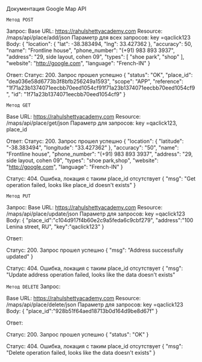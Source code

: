 Документация Google Map API


``Метод POST``

Запрос:
Base URL: https://rahulshettyacademy.com
Resource: /maps/api/place/add/json
Параметр для всех запросов: key =qaclick123
Body:
{ 
"location": { 
"lat": -38.383494, 
"lng": 33.427362 
}, "accuracy": 50, 
"name": "Frontline house", 
"phone_number": "(+91) 983 893 3937", 
"address": "29, side layout, cohen 09", 
"types": [
 "shoe park", 
"shop"
 ],
 "website": "http://google.com", 
"language": "French-IN"
 }



 Ответ:
Статус: 200. Запрос прошел успешно
{
    "status": "OK",
    "place_id": "dea036e58d6773b3f8bfb256249a1593",
    "scope": "APP",
    "reference": "1f71a23b1374071eecbb70eed1054cf91f71a23b1374071eecbb70eed1054cf9",
    "id": "1f71a23b1374071eecbb70eed1054cf9"
}




``Метод GET``

Base URL: https://rahulshettyacademy.com
Resource: /maps/api/place/get/json
Параметр для запросов: key =qaclick123, place_id

Ответ:
Статус: 200. Запрос прошел успешно
{
    "location": {
        "latitude": "-38.383494",
        "longitude": "33.427362"
    },
    "accuracy": "50",
    "name": "Frontline house",
    "phone_number": "(+91) 983 893 3937",
    "address": "29, side layout, cohen 09",
    "types": "shoe park,shop",
    "website": "http://google.com",
    "language": "French-IN"
}

Статус: 404. Ошибка, локация с таким place_id отсутствует
{
    "msg": "Get operation failed, looks like place_id  doesn't exists"
}



``Метод PUT``

Запрос:
Base URL: https://rahulshettyacademy.com
Resource: /maps/api/place/update/json
Параметр для запросов: key =qaclick123
Body:
{ 
"place_id":"c104d917f4b60e2c9a5feda6c9cbf279",
 "address":"100 Lenina street, RU", 
"key":"qaclick123" 
}

Ответ:

Статус: 200. Запрос прошел успешно
{
    "msg": "Address successfully updated"
}

Статус: 404. Ошибка, локация с таким place_id отсутствует
{
    "msg": "Update address operation failed, looks like the data doesn't exists"




``Метод DELETE``
Запрос:

Base URL: https://rahulshettyacademy.com
Resource: /maps/api/place/delete/json
Параметр для запросов: key =qaclick123
Body:
{ 
"place_id":"928b51f64aed18713b0d164d9be8d67f" 
}

Ответ:

Статус: 200. Запрос прошел успешно
{
    "status": "OK"
}

Статус: 404. Ошибка, локация с таким place_id отсутствует
{
    "msg": "Delete operation failed, looks like the data doesn't exists"
}
